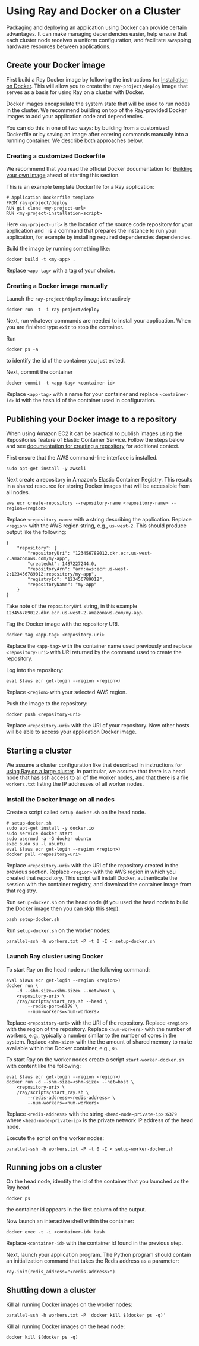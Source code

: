 # Using Ray and Docker on a Cluster

Packaging and deploying an application using Docker can provide certain advantages. It can make managing dependencies easier, help ensure that each cluster node receives a uniform configuration, and facilitate swapping hardware resources between applications.


## Create your Docker image

First build a Ray Docker image by following the instructions for [Installation on Docker](install-on-docker.md).
This will allow you to create the `ray-project/deploy` image that serves as a basis for using Ray on a cluster with Docker.

Docker images encapsulate the system state that will be used to run nodes in the cluster.
We recommend building on top of the Ray-provided Docker images to add your application code and dependencies.

You can do this in one of two ways: by building from a customized Dockerfile or by saving an image after entering commands manually into a running container.
We describe both approaches below.

### Creating a customized Dockerfile

We recommend that you read the official Docker documentation for [Building your own image](https://docs.docker.com/engine/getstarted/step_four/) ahead of starting this section.

This is an example template Dockerfile for a Ray application:

```
# Application Dockerfile template
FROM ray-project/deploy
RUN git clone <my-project-url>
RUN <my-project-installation-script>
```

Here `<my-project-url>` is the location of the source code repository for your application and
`<my-project-installation-script> is a command that prepares the instance to run your
application, for example by installing required dependencies dependencies.

Build the image by running something like:
```
docker build -t <my-app> .
```
Replace `<app-tag>` with a tag of your choice.


### Creating a Docker image manually

Launch the `ray-project/deploy` image interactively

```
docker run -t -i ray-project/deploy
```

Next, run whatever commands are needed to install your application.
When you are finished type `exit` to stop the container.

Run
```
docker ps -a
```
to identify the id of the container you just exited.

Next, commit the container 
```
docker commit -t <app-tag> <container-id>
```

Replace `<app-tag>` with a name for your container and replace `<container-id>` id with the hash id of the container used in configuration.

## Publishing your Docker image to a repository

When using Amazon EC2 it can be practical to publish images using the Repositories feature of Elastic Container Service.
Follow the steps below and see [documentation for creating a repository](http://docs.aws.amazon.com/AmazonECR/latest/userguide/repository-create.html) for additional context.

First ensure that the AWS command-line interface is installed.

```
sudo apt-get install -y awscli
```

Next create a repository in Amazon's Elastic Container Registry.
This results in a shared resource for storing Docker images that will be accessible from all nodes.


```
aws ecr create-repository --repository-name <repository-name> --region=<region>
```

Replace `<repository-name>` with a string describing the application.
Replace `<region>` with the AWS region string, e.g., `us-west-2`.
This should produce output like the following:

```
{
    "repository": {
        "repositoryUri": "123456789012.dkr.ecr.us-west-2.amazonaws.com/my-app",
        "createdAt": 1487227244.0,
        "repositoryArn": "arn:aws:ecr:us-west-2:123456789012:repository/my-app",
        "registryId": "123456789012",
        "repositoryName": "my-app"
    }
}
```

Take note of the `repositoryUri` string, in this example `123456789012.dkr.ecr.us-west-2.amazonaws.com/my-app`.


Tag the Docker image with the repository URI.

```
docker tag <app-tag> <repository-uri>
```

Replace the `<app-tag>` with the container name used previously and replace `<repository-uri>` with URI returned by the command used to create the repository.

Log into the repository:

```
eval $(aws ecr get-login --region <region>)
```

Replace `<region>` with your selected AWS region.

Push the image to the repository:
```
docker push <repository-uri>
```
Replace `<repository-uri>` with the URI of your repository. Now other hosts will be able to access your application Docker image.


## Starting a cluster

We assume a cluster configuration like that described in instructions for [using Ray on a large cluster](using-ray-on-a-large-cluster.md).
In particular, we assume that there is a head node that has ssh access to all of the worker nodes, and that there is a file `workers.txt` listing the IP addresses of all worker nodes.

### Install the Docker image on all nodes

Create a script called `setup-docker.sh` on the head node.
```
# setup-docker.sh
sudo apt-get install -y docker.io
sudo service docker start
sudo usermod -a -G docker ubuntu
exec sudo su -l ubuntu
eval $(aws ecr get-login --region <region>)
docker pull <repository-uri>
```

Replace `<repository-uri>` with the URI of the repository created in the previous section.
Replace `<region>` with the AWS region in which you created that repository.
This script will install Docker, authenticate the session with the container registry, and download the container image from that registry.

Run `setup-docker.sh` on the head node (if you used the head node to build the Docker image then you can skip this step):
```
bash setup-docker.sh
```

Run `setup-docker.sh` on the worker nodes:
```
parallel-ssh -h workers.txt -P -t 0 -I < setup-docker.sh
```

### Launch Ray cluster using Docker

To start Ray on the head node run the following command:

```
eval $(aws ecr get-login --region <region>)
docker run \
    -d --shm-size=<shm-size> --net=host \
    <repository-uri> \
    /ray/scripts/start_ray.sh --head \
        --redis-port=6379 \
        --num-workers=<num-workers>
```

Replace `<repository-uri>` with the URI of the repository.
Replace `<region>` with the region of the repository.
Replace `<num-workers>` with the number of workers, e.g., typically a number similar to the number of cores in the system.
Replace `<shm-size>` with the the amount of shared memory to make available within the Docker container, e.g., `8G`.


To start Ray on the worker nodes create a script `start-worker-docker.sh` with content like the following:
```
eval $(aws ecr get-login --region <region>)
docker run -d --shm-size=<shm-size> --net=host \
    <repository-uri> \
    /ray/scripts/start_ray.sh \
        --redis-address=<redis-address> \
        --num-workers=<num-workers>

```

Replace `<redis-address>` with the string `<head-node-private-ip>:6379` where `<head-node-private-ip>` is the private network IP address of the head node.

Execute the script on the worker nodes:
```
parallel-ssh -h workers.txt -P -t 0 -I < setup-worker-docker.sh
```


## Running jobs on a cluster

On the head node, identify the id of the container that you launched as the Ray head.

```
docker ps
```

the container id appears in the first column of the output.

Now launch an interactive shell within the container:

```
docker exec -t -i <container-id> bash
```

Replace `<container-id>` with the container id found in the previous step.

Next, launch your application program.
The Python program should contain an initialization command that takes the Redis address as a parameter:

```
ray.init(redis_address="<redis-address>")
```


## Shutting down a cluster

Kill all running Docker images on the worker nodes:
```
parallel-ssh -h workers.txt -P 'docker kill $(docker ps -q)'
```

Kill all running Docker images on the head node:
```
docker kill $(docker ps -q)
```
